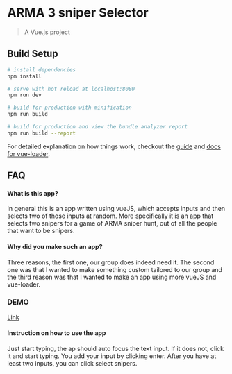 # ARMA 3 sniper Selector

> A Vue.js project

## Build Setup

``` bash
# install dependencies
npm install

# serve with hot reload at localhost:8080
npm run dev

# build for production with minification
npm run build

# build for production and view the bundle analyzer report
npm run build --report
```

For detailed explanation on how things work, checkout the [guide](http://vuejs-templates.github.io/webpack/) and [docs for vue-loader](http://vuejs.github.io/vue-loader).

## FAQ

#### What is this app?
In general this is an app written using vueJS, which accepts inputs and then selects two of those inputs at random. More specifically it is an app that selects two snipers for a game of ARMA sniper hunt, out of all the people that want to be snipers.

#### Why did you make such an app?  
Three reasons, the first one, our group does indeed need it. The second one was that I wanted to make something custom tailored to our group and the third reason was that I wanted to make an app using more vueJS and vue-loader.

### DEMO
[Link](http://guru.mobiusit.net/sniper-selector/)
#### Instruction on how to use the app
Just start typing, the ap should auto focus the text input. If it does not, click it and start typing. You add your input by clicking enter. After you have at least two inputs, you can click select snipers.
